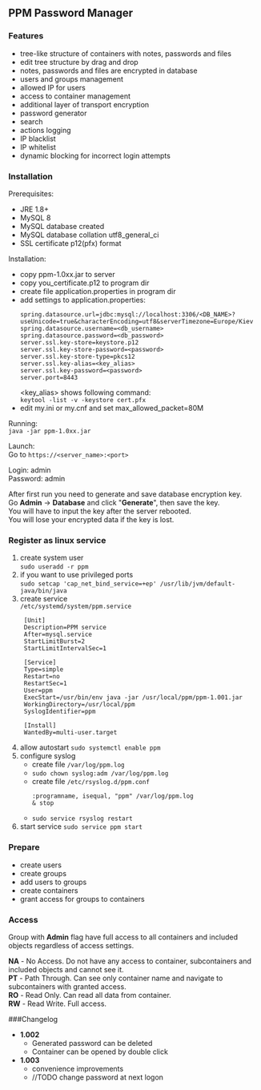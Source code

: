 ## PPM Password Manager
### Features
- tree-like structure of containers with notes, passwords and files
- edit tree structure by drag and drop
- notes, passwords and files are encrypted in database
- users and groups management
- allowed IP for users
- access to container management
- additional layer of transport encryption
- password generator
- search
- actions logging
- IP blacklist
- IP whitelist
- dynamic blocking for incorrect login attempts

### Installation
Prerequisites:
+ JRE 1.8+
+ MySQL 8
+ MySQL database created
+ MySQL database collation utf8_general_ci
+ SSL certificate p12(pfx) format

Installation:
+ copy ppm-1.0xx.jar to server
+ copy you_certificate.p12 to program dir
+ create file application.properties in program dir
+ add settings to application.properties:
  ```
  spring.datasource.url=jdbc:mysql://localhost:3306/<DB_NAME>?useUnicode=true&characterEncoding=utf8&serverTimezone=Europe/Kiev
  spring.datasource.username=<db_username>
  spring.datasource.password=<db_password>
  server.ssl.key-store=keystore.p12
  server.ssl.key-store-password=<password>
  server.ssl.key-store-type=pkcs12
  server.ssl.key-alias=<key_alias>
  server.ssl.key-password=<password>
  server.port=8443
  ```
  <key_alias> shows following command:\
  `keytool -list -v -keystore cert.pfx`
+ edit my.ini or my.cnf and set max_allowed_packet=80M

Running:\
`java -jar ppm-1.0xx.jar`

Launch:\
Go to `https://<server_name>:<port>`

Login: admin
\
Password: admin

After first run you need to generate and save database encryption key.\
Go __Admin__ -> __Database__ and click "__Generate__", then save the key.\
You will have to input the key after the server rebooted.\
You will lose your encrypted data if the key is lost.

### Register as linux service
1. create system user\
    `sudo useradd -r ppm`
2. if you want to use privileged ports\
    `sudo setcap 'cap_net_bind_service=+ep' /usr/lib/jvm/default-java/bin/java`
3. create service\
    `/etc/systemd/system/ppm.service`
   ```
    [Unit]
    Description=PPM service
    After=mysql.service
    StartLimitBurst=2
    StartLimitIntervalSec=1

    [Service]
    Type=simple
    Restart=no
    RestartSec=1
    User=ppm
    ExecStart=/usr/bin/env java -jar /usr/local/ppm/ppm-1.001.jar
    WorkingDirectory=/usr/local/ppm
    SyslogIdentifier=ppm

    [Install]
    WantedBy=multi-user.target
   ```
4. allow autostart `sudo systemctl enable ppm`
5. configure syslog
    + create file `/var/log/ppm.log`
    + `sudo chown syslog:adm /var/log/ppm.log`
    + create file `/etc/rsyslog.d/ppm.conf`
        ```
        :programname, isequal, "ppm" /var/log/ppm.log
        & stop
        ```
    + `sudo service rsyslog restart`
6. start service `sudo service ppm start`

### Prepare
- create users
- create groups
- add users to groups
- create containers
- grant access for groups to containers

### Access
Group with __Admin__ flag have full access to all containers and included objects regardless of access settings.

__NA__ - No Access. Do not have any access to container, subcontainers and included objects and cannot see it.\
__PT__ - Path Through. Can see only container name and navigate to subcontainers with granted access.\
__RO__ - Read Only. Can read all data from container.\
__RW__ - Read Write. Full access.

###Changelog
- __1.002__
  + Generated password can be deleted
  + Container can be opened by double click
- __1.003__
  + convenience improvements
  + //TODO change password at next logon
